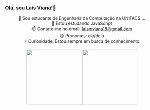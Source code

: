 ### Olá, sou Laís Viana!👋

<div align="center">

🔭 Sou estudante de Engenharia da Computação na UNIFACS ... <br>
🌱 Estou estudando JavaScript <br>
📫 Contate-me no email: laismviana18@gmail.com <br>
😄 Pronomes: ela/dela <br>
⚡ Curiosidade: Estou sempre em busca de conhecimento
  
<div> 

<div align="center">

  <a href="https://github.com/LaisMagalhaesViana">
  <img height="180em" src="https://github-readme-stats.vercel.app/api?username=LaisMagalhaesViana&show_icons=true&theme=panda&include_all_commits=true&count_private=true"/>
  <img height="180em" src="https://github-readme-stats.vercel.app/api/top-langs/?username=LaisMagalhaesViana&layout=compact&langs_count=7&theme=panda"/>
  
</div>

